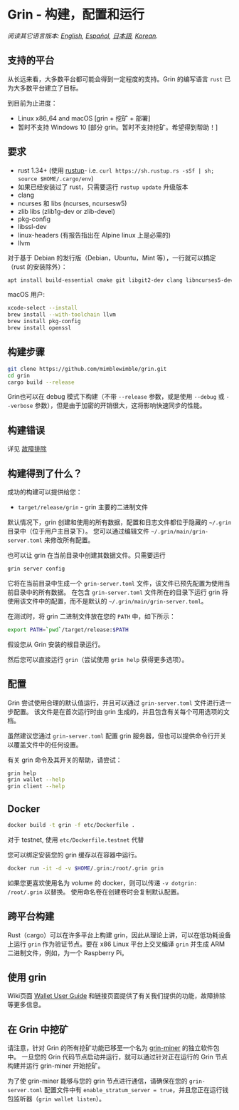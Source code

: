 # Grin - 构建，配置和运行

*阅读其它语言版本: [English](build.md), [Español](build_ES.md), [日本語](build_JP.md), [Korean](build_KR.md).*

## 支持的平台

从长远来看，大多数平台都可能会得到一定程度的支持。Grin 的编写语言 `rust` 已为大多数平台建立了目标。

到目前为止进度：

* Linux x86\_64 and macOS [grin + 挖矿 + 部署]
* 暂时不支持 Windows 10 [部分 grin。暂时不支持挖矿。希望得到帮助！]

## 要求

* rust 1.34+ (使用 [rustup]((https://www.rustup.rs/))- i.e. `curl https://sh.rustup.rs -sSf | sh; source $HOME/.cargo/env`)
* 如果已经安装过了 rust，只需要运行 `rustup update` 升级版本
* clang
* ncurses 和 libs (ncurses, ncursesw5)
* zlib libs (zlib1g-dev or zlib-devel)
* pkg-config
* libssl-dev
* linux-headers (有报告指出在 Alpine linux 上是必需的)
* llvm

对于基于 Debian 的发行版（Debian，Ubuntu，Mint 等），一行就可以搞定（rust 的安装除外）：

```sh
apt install build-essential cmake git libgit2-dev clang libncurses5-dev libncursesw5-dev zlib1g-dev pkg-config libssl-dev llvm
```

macOS 用户:

```sh
xcode-select --install
brew install --with-toolchain llvm
brew install pkg-config
brew install openssl
```

## 构建步骤

```sh
git clone https://github.com/mimblewimble/grin.git
cd grin
cargo build --release
```

Grin也可以在 debug 模式下构建（不带 `--release` 参数，或是使用 `--debug` 或 `--verbose` 参数），但是由于加密的开销很大，这将影响快速同步的性能。

## 构建错误

详见 [故障排除](https://github.com/mimblewimble/docs/wiki/Troubleshooting)

## 构建得到了什么？

成功的构建可以提供给您：

* `target/release/grin` - grin 主要的二进制文件

默认情况下，grin 创建和使用的所有数据，配置和日志文件都位于隐藏的 `~/.grin` 目录中（位于用户主目录下）。
您可以通过编辑文件 `~/.grin/main/grin-server.toml` 来修改所有配置。

也可以让 grin 在当前目录中创建其数据文件。只需要运行

```sh
grin server config
```

它将在当前目录中生成一个 `grin-server.toml` 文件，该文件已预先配置为使用当前目录中的所有数据。
在包含 `grin-server.toml` 文件所在的目录下运行 grin 将使用该文件中的配置，而不是默认的 `~/.grin/main/grin-server.toml`。

在测试时，将 grin 二进制文件放在您的 `PATH` 中，如下所示：

```sh
export PATH=`pwd`/target/release:$PATH
```

假设您从 Grin 安装的根目录运行。

然后您可以直接运行 `grin`（尝试使用 `grin help` 获得更多选项）。

## 配置

Grin 尝试使用合理的默认值运行，并且可以通过 `grin-server.toml` 文件进行进一步配置。
该文件是在首次运行时由 grin 生成的，并且包含有关每个可用选项的文档。

虽然建议您通过 `grin-server.toml` 配置 grin 服务器，但也可以提供命令行开关以覆盖文件中的任何设置。

有关 grin 命令及其开关的帮助，请尝试：

```sh
grin help
grin wallet --help
grin client --help
```

## Docker

```sh
docker build -t grin -f etc/Dockerfile .
```
对于 testnet, 使用 `etc/Dockerfile.testnet` 代替

您可以绑定安装您的 grin 缓存以在容器中运行。

```sh
docker run -it -d -v $HOME/.grin:/root/.grin grin
```
如果您更喜欢使用名为 volume 的 docker，则可以传递 `-v dotgrin: /root/.grin` 以替换。
使用命名卷在创建卷时会复制默认配置。

## 跨平台构建

Rust（cargo）可以在许多平台上构建 grin，因此从理论上讲，可以在低功耗设备上运行 `grin` 作为验证节点。要在 x86 Linux 平台上交叉编译 `grin` 并生成 ARM 二进制文件，例如，为一个 Raspberry Pi。

## 使用 grin

Wiki页面 [Wallet User Guide](https://github.com/mimblewimble/docs/wiki/Wallet-User-Guide) 和链接页面提供了有关我们提供的功能，故障排除等更多信息。

## 在 Grin 中挖矿

请注意，针对 Grin 的所有挖矿功能已移至一个名为 [grin-miner](https://github.com/mimblewimble/grin-miner) 的独立软件包中。
一旦您的 Grin 代码节点启动并运行，就可以通过针对正在运行的 Grin 节点构建并运行 grin-miner 开始挖矿。

为了使 grin-miner 能够与您的 grin 节点进行通信，请确保在您的 `grin-server.toml` 配置文件中有 `enable_stratum_server = true`，并且您正在运行钱包监听器（`grin wallet listen`）。

